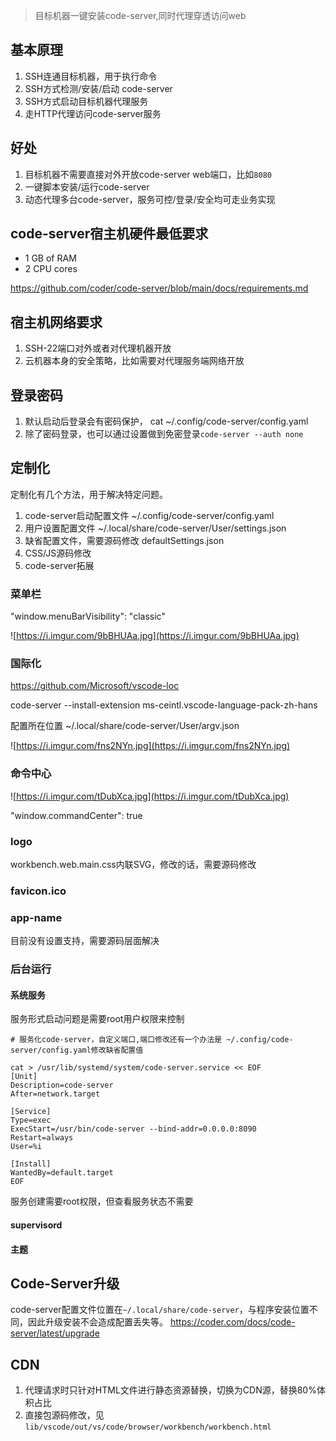 > 目标机器一键安装code-server,同时代理穿透访问web


## 基本原理
1. SSH连通目标机器，用于执行命令
2. SSH方式检测/安装/启动 code-server
3. SSH方式启动目标机器代理服务
4. 走HTTP代理访问code-server服务

## 好处

1. 目标机器不需要直接对外开放code-server web端口，比如`8080`
2. 一键脚本安装/运行code-server
3. 动态代理多台code-server，服务可控/登录/安全均可走业务实现


## code-server宿主机硬件最低要求

- 1 GB of RAM
- 2 CPU cores

https://github.com/coder/code-server/blob/main/docs/requirements.md

## 宿主机网络要求

1. SSH-22端口对外或者对代理机器开放
2. 云机器本身的安全策略，比如需要对代理服务端网络开放


## 登录密码

1. 默认启动后登录会有密码保护， cat ~/.config/code-server/config.yaml
2. 除了密码登录，也可以通过设置做到免密登录`code-server --auth none`

## 定制化

定制化有几个方法，用于解决特定问题。

1. code-server启动配置文件
   ~/.config/code-server/config.yaml
2. 用户设置配置文件
   ~/.local/share/code-server/User/settings.json
3. 缺省配置文件，需要源码修改
   defaultSettings.json
4. CSS/JS源码修改
5. code-server拓展

### 菜单栏

"window.menuBarVisibility": "classic"

![https://i.imgur.com/9bBHUAa.jpg](https://i.imgur.com/9bBHUAa.jpg)


### 国际化
https://github.com/Microsoft/vscode-loc

code-server --install-extension ms-ceintl.vscode-language-pack-zh-hans

配置所在位置
~/.local/share/code-server/User/argv.json

![https://i.imgur.com/fns2NYn.jpg](https://i.imgur.com/fns2NYn.jpg)


### 命令中心

![https://i.imgur.com/tDubXca.jpg](https://i.imgur.com/tDubXca.jpg)

"window.commandCenter": true

### logo

workbench.web.main.css内联SVG，修改的话，需要源码修改

### favicon.ico


### app-name

目前没有设置支持，需要源码层面解决


### 后台运行

#### 系统服务

服务形式启动问题是需要root用户权限来控制

```shell
# 服务化code-server，自定义端口,端口修改还有一个办法是 ~/.config/code-server/config.yaml修改缺省配置值

cat > /usr/lib/systemd/system/code-server.service << EOF
[Unit]
Description=code-server
After=network.target

[Service]
Type=exec
ExecStart=/usr/bin/code-server --bind-addr=0.0.0.0:8090
Restart=always
User=%i

[Install]
WantedBy=default.target
EOF
```
服务创建需要root权限，但查看服务状态不需要

#### supervisord



#### 主题



## Code-Server升级

code-server配置文件位置在`~/.local/share/code-server`，与程序安装位置不同，因此升级安装不会造成配置丢失等。
https://coder.com/docs/code-server/latest/upgrade


## CDN
1. 代理请求时只针对HTML文件进行静态资源替换，切换为CDN源，替换80%体积占比
2. 直接包源码修改，见`lib/vscode/out/vs/code/browser/workbench/workbench.html`
